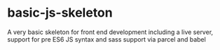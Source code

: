 # basic-js-skeleton
A very basic skeleton for front end development including a live server, support for pre ES6 JS syntax and sass support via parcel and babel